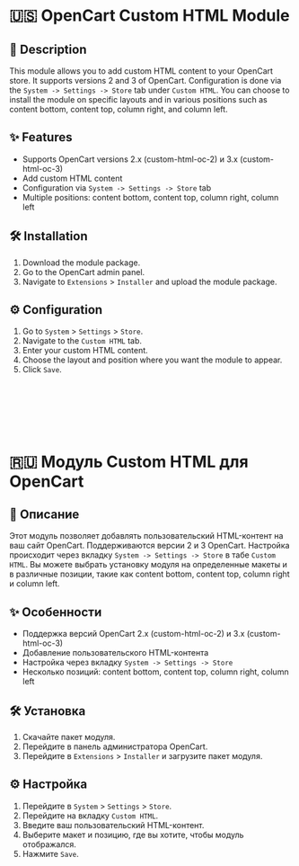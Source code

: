 # 🇺🇸 OpenCart Custom HTML Module

## 🌟 Description
This module allows you to add custom HTML content to your OpenCart store. It supports versions 2 and 3 of OpenCart. Configuration is done via the `System -> Settings -> Store` tab under `Custom HTML`. You can choose to install the module on specific layouts and in various positions such as content bottom, content top, column right, and column left.

## ✨ Features
- Supports OpenCart versions 2.x (custom-html-oc-2) и 3.x (custom-html-oc-3)
- Add custom HTML content
- Configuration via `System -> Settings -> Store` tab
- Multiple positions: content bottom, content top, column right, column left

## 🛠️ Installation
1. Download the module package.
2. Go to the OpenCart admin panel.
3. Navigate to `Extensions` > `Installer` and upload the module package.

## ⚙️ Configuration
1. Go to `System` > `Settings` > `Store`.
2. Navigate to the `Custom HTML` tab.
3. Enter your custom HTML content.
4. Choose the layout and position where you want the module to appear.
5. Click `Save`.

<br>
<br>
<br>
<br>
<br>

# 🇷🇺 Модуль Custom HTML для OpenCart

## 🌟 Описание
Этот модуль позволяет добавлять пользовательский HTML-контент на ваш сайт OpenCart. Поддерживаются версии 2 и 3 OpenCart. Настройка происходит через вкладку `System -> Settings -> Store` в табе `Custom HTML`. Вы можете выбрать установку модуля на определенные макеты и в различные позиции, такие как content bottom, content top, column right и column left.

## ✨ Особенности
- Поддержка версий OpenCart 2.x (custom-html-oc-2) и 3.x (custom-html-oc-3)
- Добавление пользовательского HTML-контента
- Настройка через вкладку `System -> Settings -> Store`
- Несколько позиций: content bottom, content top, column right, column left

## 🛠️ Установка
1. Скачайте пакет модуля.
2. Перейдите в панель администратора OpenCart.
3. Перейдите в `Extensions` > `Installer` и загрузите пакет модуля.

## ⚙️ Настройка
1. Перейдите в `System` > `Settings` > `Store`.
2. Перейдите на вкладку `Custom HTML`.
3. Введите ваш пользовательский HTML-контент.
4. Выберите макет и позицию, где вы хотите, чтобы модуль отображался.
5. Нажмите `Save`.